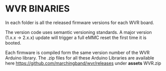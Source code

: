 # WVR BINARIES

In each folder is all the released firmware versions for each WVR board.

The version code uses semantic versioning standards. A major version (1.x.x -> 2.x.x) update will trigger a full eMMC reset the first time it is booted.

Each firmware is compiled form the same version number of the WVR Arduino library. The .zip files for all these Arduino Libraries are available here https://github.com/marchingband/wvr/releases under **assets** WVR.zip

